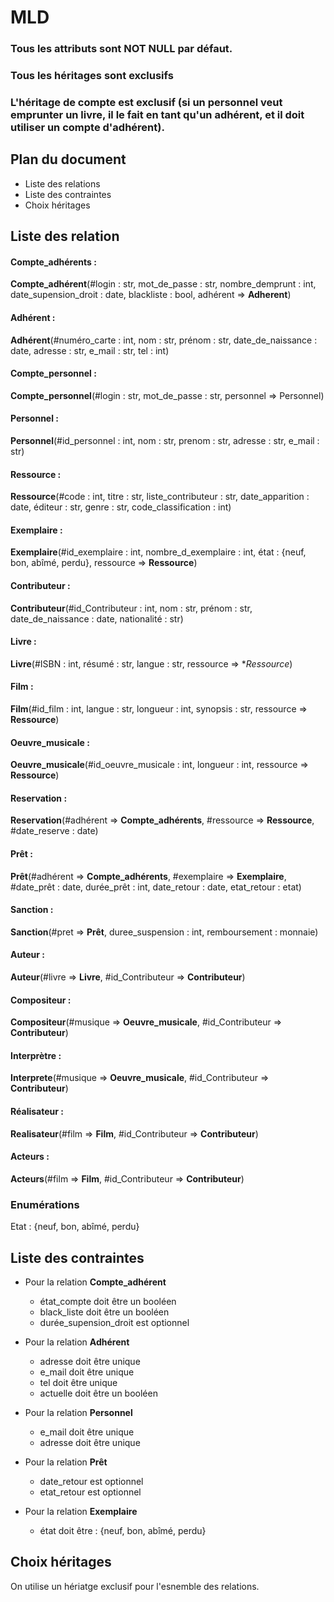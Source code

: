 # MLD

### Tous les attributs sont NOT NULL par défaut.
### Tous les héritages sont exclusifs
### L'héritage de compte est exclusif (si un personnel veut emprunter un livre, il le fait en tant qu'un adhérent, et il doit utiliser un compte d'adhérent).

## Plan du document
*   Liste des relations
*   Liste des contraintes
*   Choix héritages


## Liste des relation

#### Compte_adhérents :
**Compte_adhérent**(#login : str, mot_de_passe : str, nombre_demprunt : int, date_supension_droit : date, blackliste : bool, adhérent => **Adherent**)

#### Adhérent :
**Adhérent**(#numéro_carte : int, nom : str, prénom : str, date_de_naissance : date, adresse : str, e_mail : str, tel : int) 

#### Compte_personnel :
**Compte_personnel**(#login : str, mot_de_passe : str, personnel => Personnel)

#### Personnel :
**Personnel**(#id_personnel : int, nom : str, prenom : str, adresse : str, e_mail : str) 

#### Ressource :
**Ressource**(#code : int, titre : str, liste_contributeur : str, date_apparition : date, éditeur : str, genre : str, code_classification : int) 

#### Exemplaire :
**Exemplaire**(#id_exemplaire : int, nombre_d_exemplaire : int, état : {neuf, bon, abîmé, perdu}, ressource => **Ressource**)

#### Contributeur :
**Contributeur**(#id_Contributeur : int, nom : str, prénom : str, date_de_naissance : date, nationalité : str) 

#### Livre :
**Livre**(#ISBN : int, résumé : str, langue : str, ressource => **Ressource*) 

#### Film : 
**Film**(#id_film : int, langue : str, longueur : int, synopsis : str, ressource => **Ressource**) 

#### Oeuvre_musicale :
**Oeuvre_musicale**(#id_oeuvre_musicale : int, longueur : int, ressource => **Ressource**) 

#### Reservation : 
**Reservation**(#adhérent => **Compte_adhérents**, #ressource => **Ressource**, #date_reserve : date)

#### Prêt :
**Prêt**(#adhérent => **Compte_adhérents**, #exemplaire => **Exemplaire**, #date_prêt : date, durée_prêt : int, date_retour : date, etat_retour : etat)  

#### Sanction : 
**Sanction**(#pret => **Prêt**, duree_suspension : int, remboursement : monnaie)

#### Auteur :
**Auteur**(#livre => **Livre**, #id_Contributeur => **Contributeur**)

#### Compositeur :
**Compositeur**(#musique => **Oeuvre_musicale**, #id_Contributeur => **Contributeur**) 

#### Interprètre :
**Interprete**(#musique => **Oeuvre_musicale**, #id_Contributeur => **Contributeur**) 

#### Réalisateur :
**Realisateur**(#film => **Film**, #id_Contributeur => **Contributeur**) 

#### Acteurs :
**Acteurs**(#film => **Film**, #id_Contributeur => **Contributeur**) 


### Enumérations  
Etat : {neuf, bon, abîmé, perdu}

## Liste des contraintes 

- Pour la relation **Compte_adhérent**
    - état_compte doit être un booléen
    - black_liste doit être un booléen 
    - durée_supension_droit est optionnel 

- Pour la relation **Adhérent**
    - adresse doit être unique
    - e_mail doit être unique
    - tel doit être unique
    - actuelle doit être un booléen

- Pour la relation **Personnel**
    - e_mail doit être unique
    - adresse doit être unique

- Pour la relation **Prêt**
    - date_retour est optionnel
    - etat_retour est optionnel

- Pour la relation **Exemplaire**
    - état doit être : {neuf, bon, abîmé, perdu}

## Choix héritages

On utilise un hériatge exclusif pour l'esnemble des relations.